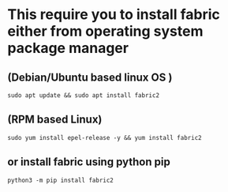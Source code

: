 # This require you to install fabric either from operating system package manager

## (Debian/Ubuntu based linux OS )
```
sudo apt update && sudo apt install fabric2
```
## (RPM based Linux) 
```
sudo yum install epel-release -y && yum install fabric2
```

## or install fabric using python pip
```
python3 -m pip install fabric2
```


